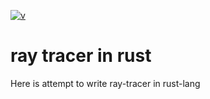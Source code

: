 [![v](https://img.shields.io/badge/v-0..0.1-blueviolet)]()
# ray tracer in rust

Here is attempt to write ray-tracer in rust-lang
